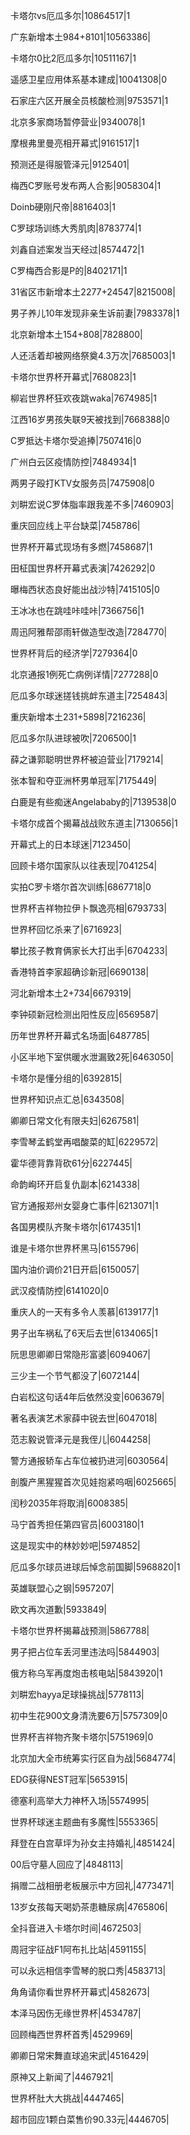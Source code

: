 卡塔尔vs厄瓜多尔|10864517|1

广东新增本土984+8101|10563386|

卡塔尔0比2厄瓜多尔|10511167|1

遥感卫星应用体系基本建成|10041308|0

石家庄六区开展全员核酸检测|9753571|1

北京多家商场暂停营业|9340078|1

摩根弗里曼亮相开幕式|9161517|1

预测还是得服管泽元|9125401|

梅西C罗账号发布两人合影|9058304|1

Doinb硬刚尺帝|8816403|1

C罗球场训练大秀肌肉|8783774|1

刘鑫自述案发当天经过|8574472|1

C罗梅西合影是P的|8402171|1

31省区市新增本土2277+24547|8215008|

男子养儿10年发现非亲生诉前妻|7983378|1

北京新增本土154+808|7828800|

人还活着却被网络祭奠4.3万次|7685003|1

卡塔尔世界杯开幕式|7680823|1

柳岩世界杯狂欢夜跳waka|7674985|1

江西16岁男孩失联9天被找到|7668388|0

C罗抵达卡塔尔受追捧|7507416|0

广州白云区疫情防控|7484934|1

两男子殴打KTV女服务员|7475908|0

刘畊宏说C罗体脂率跟我差不多|7460903|

重庆回应线上平台缺菜|7458786|

世界杯开幕式现场有多燃|7458687|1

田柾国世界杯开幕式表演|7426292|0

曝梅西状态良好能出战沙特|7415105|0

王冰冰也在跳哇咔哇咔|7366756|1

周迅阿雅帮邵雨轩做造型改造|7284770|

世界杯背后的经济学|7279364|0

北京通报1例死亡病例详情|7277288|0

厄瓜多尔球迷搓钱挑衅东道主|7254843|

重庆新增本土231+5898|7216236|

厄瓜多尔队进球被吹|7206500|1

薛之谦郭聪明世界杯被迫营业|7179214|

张本智和夺亚洲杯男单冠军|7175449|

白鹿是有些痴迷Angelababy的|7139538|0

卡塔尔成首个揭幕战战败东道主|7130656|1

开幕式上的日本球迷|7123450|

回顾卡塔尔国家队以往表现|7041254|

实拍C罗卡塔尔首次训练|6867718|0

世界杯吉祥物拉伊卜飘逸亮相|6793733|

世界杯回忆杀来了|6716923|

攀比孩子教育俩家长大打出手|6704233|

香港特首李家超确诊新冠|6690138|

河北新增本土2+734|6679319|

李钟硕新冠检测出阳性反应|6569587|

历年世界杯开幕式名场面|6487785|

小区半地下室供暖水泄漏致2死|6463050|

卡塔尔是懂分组的|6392815|

世界杯知识点汇总|6343508|

卿卿日常文化有限夫妇|6267581|

李雪琴孟鹤堂再唱酸菜的缸|6229572|

霍华德背靠背砍61分|6227445|

命韵峋环开启复仇副本|6214338|

官方通报郑州女婴身亡事件|6213071|1

各国男模队齐聚卡塔尔|6174351|1

谁是卡塔尔世界杯黑马|6155796|

国内油价调价21日开启|6150057|

武汉疫情防控|6141020|0

重庆人的一天有多令人羡慕|6139177|1

男子出车祸私了6天后去世|6134065|1

阮思思卿卿日常隐形富婆|6094067|

三少主一个节气都没了|6072144|

白岩松这句话4年后依然没变|6063679|

著名表演艺术家薛中锐去世|6047018|

范志毅说管泽元是我侄儿|6044258|

警方通报轿车占车位被扔进河|6030564|

剖腹产黑猩猩首次见娃抱紧呜咽|6025665|

闰秒2035年将取消|6008385|

马宁首秀担任第四官员|6003180|1

这是现实中的林妙妙吧|5974852|

厄瓜多尔球员进球后悼念前国脚|5968820|1

英雄联盟心之钢|5957207|

欧文再次道歉|5933849|

卡塔尔世界杯揭幕战预测|5867788|

男子把占位车丢河里违法吗|5844903|

俄方称乌军再度炮击核电站|5843920|1

刘畊宏hayya足球操挑战|5778113|

初中生花900文身清洗要6万|5757309|0

世界杯吉祥物齐聚卡塔尔|5751969|0

北京加大全市统筹实行区自为战|5684774|

EDG获得NEST冠军|5653915|

德塞利高举大力神杯入场|5574995|

世界杯球迷主题曲有多魔性|5553365|

拜登在白宫草坪为孙女主持婚礼|4851424|

00后守墓人回应了|4848113|

捐赠二战相册老板展示中方回礼|4773471|

13岁女孩每天喝奶茶患糖尿病|4765806|

全抖音进入卡塔尔时间|4672503|

周冠宇征战F1阿布扎比站|4591155|

可以永远相信李雪琴的脱口秀|4583713|

角角请你看世界杯开幕式|4582673|

本泽马因伤无缘世界杯|4534787|

回顾梅西世界杯首秀|4529969|

卿卿日常宋舞直球追宋武|4516429|

原神又上新闻了|4467921|

世界杯肚大大挑战|4447465|

超市回应1颗白菜售价90.33元|4446705|

